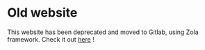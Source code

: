 # Old website
This website has been deprecated and moved to Gitlab, using Zola framework. Check it out [here](https://k4ahr.work/) !
